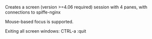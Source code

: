 
Creates a screen (version >=4.06 required) session with 4 panes, with
connections to spiffe-nginx

Mouse-based focus is supported.

Exiting all screen windows: CTRL-a :quit

